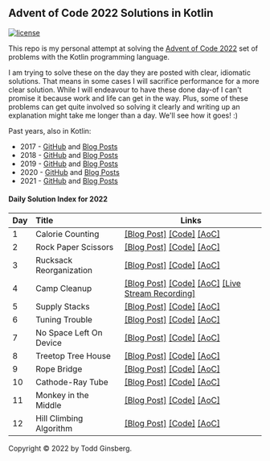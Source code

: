 
## Advent of Code 2022 Solutions in Kotlin

[![license](https://img.shields.io/github/license/tginsberg/advent-2022-kotlin)]()

This repo is my personal attempt at solving the [Advent of Code 2022](http://adventofcode.com/2022) set of problems with
the Kotlin programming language.

I am trying to solve these on the day they are posted with clear, idiomatic solutions. That means in some cases I will
sacrifice performance for a more clear solution. While I will endeavour to have these done day-of I can't promise it
because work and life can get in the way. Plus, some of these problems can get quite involved so solving it clearly and
writing up an explanation might take me longer than a day. We'll see how it goes! :)

Past years, also in Kotlin:

* 2017 - [GitHub](https://github.com/tginsberg/advent-2017-kotlin/)
  and [Blog Posts](https://todd.ginsberg.com/post/advent-of-code/2017/)
* 2018 - [GitHub](https://github.com/tginsberg/advent-2018-kotlin/)
  and [Blog Posts](https://todd.ginsberg.com/post/advent-of-code/2018/)
* 2019 - [GitHub](https://github.com/tginsberg/advent-2019-kotlin/)
  and [Blog Posts](https://todd.ginsberg.com/post/advent-of-code/2019/)
* 2020 - [GitHub](https://github.com/tginsberg/advent-2020-kotlin/)
  and [Blog Posts](https://todd.ginsberg.com/post/advent-of-code/2020/)
* 2021 - [GitHub](https://github.com/tginsberg/advent-2021-kotlin/)
  and [Blog Posts](https://todd.ginsberg.com/post/advent-of-code/2021/)

#### Daily Solution Index for 2022

| Day | Title                   | Links                                                                                                                                                                                                                                                                                                                   |
|-----|:------------------------|-------------------------------------------------------------------------------------------------------------------------------------------------------------------------------------------------------------------------------------------------------------------------------------------------------------------------|
| 1   | Calorie Counting        | [\[Blog Post\]](https://todd.ginsberg.com/post/advent-of-code/2022/day1/) [\[Code\]](https://github.com/tginsberg/advent-2022-kotlin/blob/main/src/main/kotlin/com/ginsberg/advent2022/Day01.kt) [\[AoC\]](http://adventofcode.com/2022/day/1)                                                                          |
| 2   | Rock Paper Scissors     | [\[Blog Post\]](https://todd.ginsberg.com/post/advent-of-code/2022/day2/) [\[Code\]](https://github.com/tginsberg/advent-2022-kotlin/blob/main/src/main/kotlin/com/ginsberg/advent2022/Day02.kt) [\[AoC\]](http://adventofcode.com/2022/day/2)                                                                          |
| 3   | Rucksack Reorganization | [\[Blog Post\]](https://todd.ginsberg.com/post/advent-of-code/2022/day3/) [\[Code\]](https://github.com/tginsberg/advent-2022-kotlin/blob/main/src/main/kotlin/com/ginsberg/advent2022/Day03.kt) [\[AoC\]](http://adventofcode.com/2022/day/3)                                                                          |
| 4   | Camp Cleanup            | [\[Blog Post\]](https://todd.ginsberg.com/post/advent-of-code/2022/day4/) [\[Code\]](https://github.com/tginsberg/advent-2022-kotlin/blob/main/src/main/kotlin/com/ginsberg/advent2022/Day04.kt) [\[AoC\]](http://adventofcode.com/2022/day/4) [\[Live Stream Recording\]](https://www.youtube.com/watch?v=dBIbr55YS0A) |
| 5   | Supply Stacks           | [\[Blog Post\]](https://todd.ginsberg.com/post/advent-of-code/2022/day5/) [\[Code\]](https://github.com/tginsberg/advent-2022-kotlin/blob/main/src/main/kotlin/com/ginsberg/advent2022/Day05.kt) [\[AoC\]](http://adventofcode.com/2022/day/5)                                                                          |
| 6   | Tuning Trouble          | [\[Blog Post\]](https://todd.ginsberg.com/post/advent-of-code/2022/day6/) [\[Code\]](https://github.com/tginsberg/advent-2022-kotlin/blob/main/src/main/kotlin/com/ginsberg/advent2022/Day06.kt) [\[AoC\]](http://adventofcode.com/2022/day/6)                                                                          |
| 7   | No Space Left On Device | [\[Blog Post\]](https://todd.ginsberg.com/post/advent-of-code/2022/day7/) [\[Code\]](https://github.com/tginsberg/advent-2022-kotlin/blob/main/src/main/kotlin/com/ginsberg/advent2022/Day07.kt) [\[AoC\]](http://adventofcode.com/2022/day/7)                                                                          |
| 8   | Treetop Tree House      | [\[Blog Post\]](https://todd.ginsberg.com/post/advent-of-code/2022/day8/) [\[Code\]](https://github.com/tginsberg/advent-2022-kotlin/blob/main/src/main/kotlin/com/ginsberg/advent2022/Day08.kt) [\[AoC\]](http://adventofcode.com/2022/day/8)                                                                          |
| 9   | Rope Bridge             | [\[Blog Post\]](https://todd.ginsberg.com/post/advent-of-code/2022/day9/) [\[Code\]](https://github.com/tginsberg/advent-2022-kotlin/blob/main/src/main/kotlin/com/ginsberg/advent2022/Day09.kt) [\[AoC\]](http://adventofcode.com/2022/day/9)                                                                          |
| 10  | Cathode-Ray Tube        | [\[Blog Post\]](https://todd.ginsberg.com/post/advent-of-code/2022/day10/) [\[Code\]](https://github.com/tginsberg/advent-2022-kotlin/blob/main/src/main/kotlin/com/ginsberg/advent2022/Day10.kt) [\[AoC\]](http://adventofcode.com/2022/day/10)                                                                        |
| 11  | Monkey in the Middle    | [\[Blog Post\]](https://todd.ginsberg.com/post/advent-of-code/2022/day11/) [\[Code\]](https://github.com/tginsberg/advent-2022-kotlin/blob/main/src/main/kotlin/com/ginsberg/advent2022/Day11.kt) [\[AoC\]](http://adventofcode.com/2022/day/11)                                                                        |
| 12  | Hill Climbing Algorithm | [\[Blog Post\]](https://todd.ginsberg.com/post/advent-of-code/2022/day12/) [\[Code\]](https://github.com/tginsberg/advent-2022-kotlin/blob/main/src/main/kotlin/com/ginsberg/advent2022/Day12.kt) [\[AoC\]](http://adventofcode.com/2022/day/12)                                                                        |

Copyright &copy; 2022 by Todd Ginsberg.

